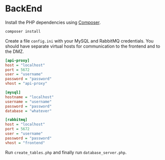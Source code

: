 # BackEnd

Install the PHP dependencies using [Composer](https://getcomposer.org/).

```sh
composer install
```

Create a file `config.ini` with your MySQL and RabbitMQ credentials. You should have separate virtual hosts for communication to the frontend and to the DMZ.

```ini
[api-proxy]
host = "localhost"
port = 5672
user = "username"
password = "password"
vhost = "api-proxy"

[mysql]
hostname = "localhost"
username = "username"
password = "password"
database = "whatever"

[rabbitmq]
host = "localhost"
port = 5672
user = "username"
password = "password"
vhost = "frontend"
```

Run `create_tables.php` and finally run `database_server.php`.
